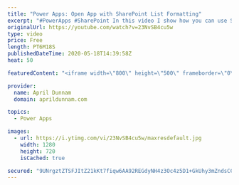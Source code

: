 ```yaml
---
title: "Power Apps: Open App with SharePoint List Formatting"
excerpt: "#PowerApps #SharePoint In this video I show how you can use SharePoint Column Formatting to open a stand-alone PowerApps Canvas app connected to SharePoint data directly from the list.  This video shows how you can pass a parameter into the PowerApp to take you directly to the display screen for the"
originalUrl: https://youtube.com/watch?v=23NvSB4cu5w
type: video
price: Free
length: PT6M18S
publishedDateTime: 2020-05-18T14:39:58Z
heat: 50

featuredContent: "<iframe width=\"800\" height=\"500\" frameborder=\"0\" src=\"https://www.youtube.com/embed/23NvSB4cu5w\" allow=\"accelerometer; autoplay; encrypted-media; gyroscope; picture-in-picture\" allowfullscreen></iframe>"

provider:
  name: April Dunnam
  domain: aprildunnam.com

topics:
  - Power Apps

images:
  - url: https://i.ytimg.com/vi/23NvSB4cu5w/maxresdefault.jpg
    width: 1280
    height: 720
    isCached: true

secured: "9UNrgztZTSFJItZ21kKt7fiqw6AA92REGdyNH4z3Oc4z5D1+GkUhy3mZndsCCXMj/UOMZqdPBIYazvFLQJkmeOKz+J5OG1qlCWUV2QhRFA5+BhvuxtOtITHRIhoheca2/F/4dEZYWFnZ/3SqLs7uQwBKaUQjHNsSJunOLOUpMcLNvAvhit1JxaEQ303KmIhy2BxP32NTziFUCA1wBHKqnt3ZEJzr3jV7K/er45ZHX3R1bkm/4zHy1Jz4Tx9LZaYSC7f+J92i+jW8yWlmCjwAE9/3jJwsGqaNDirw/Ic9e+X9vJtQChh5cfkdM7s5NS1TLEebFE5eIwc7F0lptn1wxiW/u1Qin2ittz3RVSXrjcWCKTL84bACsY2Db2UbGu2MvcUYl9Tgm/FRZ1k++3vKIvw50deTRsw6QnB1vzp2c24=;+5IRowKosjyNmOf2Z4k4cw=="
---
```


